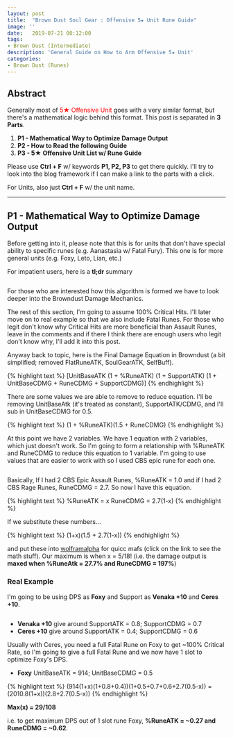 ```yaml
---
layout: post
title:  "Brown Dust Soul Gear : Offensive 5★ Unit Rune Guide"
image: ''
date:   2019-07-21 00:12:00
tags:
- Brown Dust (Intermediate)
description: 'General Guide on How to Arm Offensive 5★ Unit'
categories:
- Brown Dust (Runes)
---
```


## Abstract

Generally most of <span style="color:red">5★ Offensive Unit</span> goes with a very similar format, but there's a mathematical logic behind this format. This post is separated in **3 Parts**.

1. **P1 - Mathematical Way to Optimize Damage Output**
2. **P2 - How to Read the following Guide**
3. **P3 - 5★ Offensive Unit List w/ Rune Guide**

Please use **Ctrl + F** w/ keywords **P1, P2, P3** to get there quickly. I'll try to look into the blog framework if I can make a link to the parts with a click.

For Units, also just **Ctrl + F** w/ the unit name.

---

## P1 - Mathematical Way to Optimize Damage Output

Before getting into it, please note that this is for units that don't have special ability to specific runes (e.g. Aanastasia w/ Fatal Fury). This one is for more general units (e.g. Foxy, Leto, Lian, etc.)

For impatient users, here is a **tl;dr** summary

<img>

For those who are interested how this algorithm is formed we have to look deeper into the Browndust Damage Mechanics.

The rest of this section, I'm going to assume 100% Critical Hits. I'll later move on to real example so that we also include Fatal Runes. For those who legit don't know why Critical Hits are more beneficial than Assault Runes, leave in the comments and if there I think there are enough users who legit don't know why, I'll add it into this post.

Anyway back to topic, here is the Final Damage Equation in Browndust (a bit simplified; removed FlatRuneATK, SoulGearATK, SelfBuff).

{% highlight text %}
[UnitBaseATK (1 + %RuneATK) (1 + SupportATK) (1 + UnitBaseCDMG + RuneCDMG + SupportCDMG)]
{% endhighlight %}

There are some values we are able to remove to reduce equation. I'll be removing UnitBaseAtk (it's treated as constant), SupportATK/CDMG, and I'll sub in UnitBaseCDMG for 0.5.

{% highlight text %}
(1 + %RuneATK)(1.5 + RuneCDMG)
{% endhighlight %}

At this point we have 2 variables. We have 1 equation with 2 variables, which just doesn't work. So I'm going to form a relationship with %RuneATK and RuneCDMG to reduce this equation to 1 variable. I'm going to use values that are easier to work with so I used CBS epic rune for each one.

<img>

Basically, If I had 2 CBS Epic Assault Runes, %RuneATK = 1.0 and if I had 2 CBS Rage Runes, RuneCDMG = 2.7. So now I have this equation.

{% highlight text %}
%RuneATK = x
RuneCDMG = 2.7(1-x)
{% endhighlight %}

If we substitute these numbers...

{% highlight text %}
(1+x)(1.5 + 2.7(1-x))
{% endhighlight %}

and put these into [wolframalpha](https://www.wolframalpha.com/input/?i=(1%2Bx)(1.5+%2B+2.7(1-x))) for quicc mafs (click on the link to see the math stuff). Our maximum is when x = 5/18! (i.e. the damage output is **maxed when %RuneAtk = 27.7% and RuneCDMG = 197%**)

### Real Example

I'm going to be using DPS as **Foxy** and Support as **Venaka +10** and **Ceres +10**.

<img>

* **Venaka +10** give around SupportATK = 0.8; SupportCDMG = 0.7
* **Ceres +10** give around SupportATK = 0.4; SupportCDMG = 0.6

Usually with Ceres, you need a full Fatal Rune on Foxy to get ~100% Critical Rate, so I'm going to give a full Fatal Rune and we now have 1 slot to optimize Foxy's DPS.

* **Foxy** UnitBaseATK = 914; UnitBaseCDMG = 0.5

{% highlight text %}
(914(1+x)(1+0.8+0.4))(1+0.5+0.7+0.6+2.7(0.5-x))
= (2010.8(1+x))(2.8+2.7(0.5-x))
{% endhighlight %}

**Max(x) = 29/108**

i.e. to get maximum DPS out of 1 slot rune Foxy, **%RuneATK = ~0.27 and RuneCDMG = ~0.62**.
